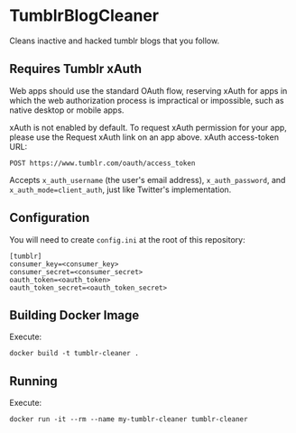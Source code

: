 # TumblrBlogCleaner
Cleans inactive and hacked tumblr blogs that you follow.

## Requires Tumblr xAuth
Web apps should use the standard OAuth flow, reserving xAuth for apps in which the web authorization process is impractical or impossible, such as native desktop or mobile apps. 

xAuth is not enabled by default. To request xAuth permission for your app, please use the Request xAuth link on an app above.
xAuth access-token URL:

    POST https://www.tumblr.com/oauth/access_token

Accepts `x_auth_username` (the user's email address), `x_auth_password`, and `x_auth_mode=client_auth`, just like Twitter's implementation.

## Configuration

You will need to create `config.ini` at the root of this repository:

    [tumblr]
    consumer_key=<consumer_key>
    consumer_secret=<consumer_secret>
    oauth_token=<oauth_token>
    oauth_token_secret=<oauth_token_secret>

## Building Docker Image

Execute:

    docker build -t tumblr-cleaner .

## Running 

Execute:

    docker run -it --rm --name my-tumblr-cleaner tumblr-cleaner
